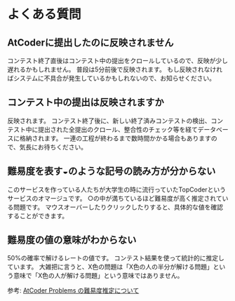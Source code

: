 # よくある質問

## AtCoderに提出したのに反映されません
コンテスト終了直後はコンテスト中の提出をクロールしているので、反映が少し遅れるかもしれません。
普段は5分前後で反映されます。
もし反映されなければシステムに不具合が発生しているかもしれないので、お知らせください。

## コンテスト中の提出は反映されますか
反映されます。
コンテスト終了後に、新しい終了済みコンテストの検出、コンテスト中に提出された全提出のクロール、整合性のチェック等を経てデータベースに格納されます。
一連の工程が終わるまで数時間かかる場合もありますので、気長にお待ちください。

## 難易度を表す◒のような記号の読み方が分からない
このサービスを作っている人たちが大学生の時に流行っていたTopCoderというサービスのオマージュです。
○の中が満ちているほど難易度が高く推定されている問題です。
マウスオーバーしたりクリックしたりすると、具体的な値を確認することができます。

## 難易度の値の意味がわからない
50%の確率で解けるレートの値です。
コンテスト結果を使って統計的に推定しています。
大雑把に言うと、X色の問題は「X色の人の半分が解ける問題」という意味で「X色の人が解ける問題」という意味ではありません。

参考: [AtCoder Problems の難易度推定について](http://pepsin-amylase.hatenablog.com/entry/atcoder-problems-difficulty)
